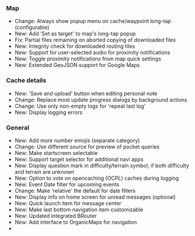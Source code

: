 ### Map
- Change: Always show popup menu on cache/waypoint long-tap (configurable)
- New: Add 'Set as target' to map's long-tap popup
- Fix: Partial files remaining on aborted copying of downloaded files
- New: Integrity check for downloaded routing tiles
- New: Support for user-selected audio for proximity notifications
- New: Toggle proximity notifications from map quick settings
- New: Extended GeoJSON support for Google Maps

### Cache details
- New: 'Save and upload' button when editing personal note
- Change: Replace most update progress dialogs by background actions
- Change: Use only non-empty logs for 'repeat last log'
- New: Display logging errors

### General
- New: Add more number emojis (separate category)
- Change: Use different source for preview of pocket queries
- New: Make startscreen selectable
- New: Support target selector for additional navi apps
- New: Display question mark in difficulty/terrain symbol, if both difficulty and terrain are unknown
- New: Option to vote on opencaching (OCPL) caches during logging
- New: Event Date filter for upcoming events
- Change: Make 'relative' the default for date filters
- New: Display info on home screen for unread messages (optional)
- New: Quick launch item for message center
- New: Make last bottom navigation item customizable
- New: Updated integrated BRouter
- New: Add interface to OrganicMaps for navigation
- 
